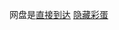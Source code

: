 网盘是[直接到达](https://github.com/xuzhongxing/VxKex-NEXT/blob/main/README.md)
[隐藏彩蛋](huangzhouen.io/huangzhouen/6.md)

